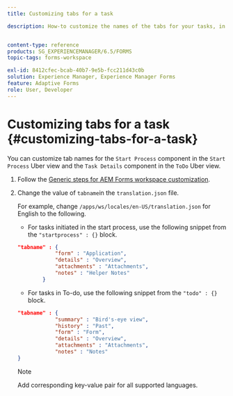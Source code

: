```yaml
---
title: Customizing tabs for a task

description: How-to customize the names of the tabs for your tasks, in LiveCycle AEM Forms workspace.


content-type: reference
products: SG_EXPERIENCEMANAGER/6.5/FORMS
topic-tags: forms-workspace

exl-id: 8412cfec-bcab-40b7-9e5b-fcc211d43c0b
solution: Experience Manager, Experience Manager Forms
feature: Adaptive Forms
role: User, Developer
---
```

# Customizing tabs for a task {#customizing-tabs-for-a-task}

You can customize tab names for the `Start Process` component in the `Start Process` Uber view and the `Task Details` component in the `ToDo` Uber view.

1. Follow the [Generic steps for AEM Forms workspace customization](/help/forms/using/generic-steps-html-workspace-customization.md).
1. Change the value of `tabname`in the `translation.json` file.

   For example, change `/apps/ws/locales/en-US/translation.json` for English to the following.

    * For tasks initiated in the start process, use the following snippet from the `"startprocess" : {}` block.

   ```json
   "tabname" : {
               "form" : "Application",
               "details" : "Overview",
               "attachments" : "Attachments",
               "notes" : "Helper Notes"
           }
   ```

    * For tasks in To-do, use the following snippet from the `"todo" : {}` block.

   ```json
   "tabname" : {
               "summary" : "Bird's-eye view",
               "history" : "Past",
               "form" : "Form",
               "details" : "Overview",
               "attachments" : "Attachments",
               "notes" : "Notes"
   }
   ```

   >[!NOTE]
   >
   >Add corresponding key-value pair for all supported languages.
